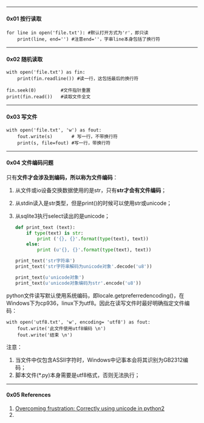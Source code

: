 

---
#### 0x01 按行读取
```
for line in open('file.txt'): #默认打开方式为'r'，即只读
    print(line, end='') #注意end=''，字串line本身包括了换行符
```

---
#### 0x02 随机读取
```
with open('file.txt') as fin:
    print(fin.readline()) #读一行，这包括最后的换行符

fin.seek(0)         #文件指针重置
print(fin.read())   #读取文件全文
```

---
#### 0x03 写文件
```
with open('file.txt', 'w') as fout:
    fout.write(s)       # 写一行，不带换行符
    print(s, file=fout) #写一行，带换行符
```

---
#### 0x04 文件编码问题

只有**文件才会涉及到编码，所以称为文件编码**：

1. 从文件或io设备交换数据使用的是str，只有**str才会有文件编码**；

2. 从stdin读入是str类型，但是print()的时候可以使用str或unicode；

3. 从sqlite3执行select读出的是unicode；

   ```python
   def print_text (text):
       if type(text) is str:
           print ('{}, {}'.format(type(text), text))
       else:
           print (u'{}, {}'.format(type(text), text))
   
   print_text('str字符串')
   print_text('str字符串解码为unicode对象'.decode('u8'))
   
   print_text(u'unicode对象')
   print_text(u'unicode对象编码为str'.encode('u8'))
   ```

   

python文件读写默认使用系统编码，即locale.getpreferredencoding()，在Windows下为cp936，linux下为utf8。因此在读写文件时最好明确指定文件编码：

```
with open('utf8.txt', 'w', encoding= 'utf8') as fout:
    fout.write('此文件使用utf8编码 \n')
    fout.write('结束 \n')
```

注意：
1. 当文件中仅包含ASSII字符时，Windows中记事本会将其识别为GB2312编码；
2. 脚本文件(*.py)本身需要是utf8格式，否则无法执行；



----

#### 0x05 References

1. [Overcoming frustration: Correctly using unicode in python2](https://pythonhosted.org/kitchen/unicode-frustrations.html#overcoming-frustration-correctly-using-unicode-in-python2)
2. 